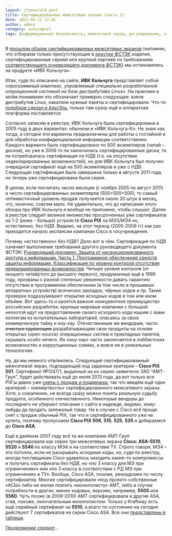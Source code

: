 ```yaml
---
layout: zlonov/old_post
title: Сертифицированные межсетевые экраны (часть 2)
date: 2012-05-11 17:41
author: admin
category: autoimport
tags: [информационная безопасность, межсетевой экран, регулирование, сертификация, СЗИ]
---
```

В <a href="https://zlonov.ru/2012/05/certified_firewalls_part1/">прошлом обзоре сертифицированных межсетевых экранов</a> (напомню, что отбираем только присутствующие в <a href="http://fstec.ru/sistema-sertifikatsii-tzi/153-deyatelnost/tekushchaya/tekhnicheskaya-zashchita-informatsii/sistema-sertifikatsii/591-gosudarstvennyj-reestr-sertifitsirovannykh-sredstv-zashchity-informatsii-n-ross-ru-0001-01bi00" target="_blank">реестре ФСТЭК</a> изделия, сертифицированные серией или крупной партией по требованиям <a href="http://fstec.ru/normativnye-i-metodicheskie-dokumenty-tzi/114-deyatelnost/tekushchaya/tekhnicheskaya-zashchita-informatsii/normativnye-i-metodicheskie-dokumenty/spetsialnye-normativnye-dokumenty/383-rukovodyashchij-dokument-reshenie-predsedatelya-gostekhkomissii-rossii-ot-25-iyulya-1997-g" target="_blank">соответствующего руководящего документа ФСТЭК</a>) мы остановились на продукте «ИВК Кольчуга».

Итак, судя по описанию на сайте, <strong>ИВК Кольчуга</strong> представляет собой «<i>программный комплекс, управляемый специально разработанной операционной системой на базе дистрибутива Linux</i>». На практике в моём понимании это обозначает примерно следующее: взяли дистрибутив Linux, накатили нужные пакеты и сертифицировали. Что-то <a href="https://zlonov.ru/2011/05/who_is_mr_altell/">подобное сделал и АльтЭль</a>, только там сразу ещё и аппаратная платформа поставляется.

Согласно записям в реестре, ИВК Кольчуга была сертифицирована в 2005 году в двух вариантах: обычном и «ИВК Кольчуга-К». Не знаю как тогда, а сегодня эти варианты предназначены для работы с гостайной и для обработки конфиденциальной информации соответственно. Каждого варианта было сертифицировано по 500 экземпляров (читай – дисков), но уже в 2006 то ли закончились сертифицированные диски, то ли потребовалась сертификация по НДВ (т.е. на отсутствие недекларированных возможностей), но для ИВК Кольчуга был получен очередной сертификат ещё на 500 экземпляров и уже с НДВ. Следующая сертификация была завершена только в августе 2011 года, но теперь уже сертифицирована была серия.

В целом, если посчитать число месяцев (с ноября 2005 по август 2011) и число сертифицированных экземпляров (500+500+500), то самый оптимистичный уровень продаж получается около 20 штук в месяц, что, конечно, совсем мало. Не удивительно, что до написания этого обзора про ИВК Кольчуга я вообще не припомню, чтобы слышал.
Далее в реестре следует великое множество просроченных уже сертификатов на 1-2 (реже - больше) устройств <strong>Cisco PIX</strong> на МЭ3/МЭ4 но, естественно, без НДВ. Видимо, на этот период (2005-2006 гг) как раз приходится начало экспансии компании Cisco в госучреждения.

Почему «естественно» без НДВ? Дело вот в чём. Сертификация по НДВ означает выполнение требований другого руководящего документа ФСТЭК: <a href="http://www.fstec.ru/ru/normativnye-i-metodicheskie-dokumenty-tzi/114-deyatelnost/tekushchaya/tekhnicheskaya-zashchita-informatsii/normativnye-i-metodicheskie-dokumenty/spetsialnye-normativnye-dokumenty/382-rukovodyashchij-dokument-prikaz-predsedatelya-gostekhkomissii-rossii-ot-4-iyunya-1999-g-n-114">Руководящий документ. Защита от несанкционированного доступа к информации. Часть 1. Программное обеспечение средств защиты информации. Классификация по уровню контроля отсутствия недекларированных возможностей</a>. Четыре уровня контроля (от низшего четвёртого до высшего первого), придуманные ещё в 1999 году, призваны с разной степенью уверенности давать гарантию отсутствия в программном обеспечении (в том числе в прошивках аппаратных устройств) всяческих закладок, чёрных ходов и пр. Такие проверки подразумевают открытие исходных кодов в том или ином объёме. Вот здесь-то и кроется важное конкурентное преимущество российских разработок: крупные мировые компании с большой неохотой идут на предоставление своего исходного кода нашим с вами коллегам из испытательных лабораторий, опасаясь за свою коммерческую тайну и ноу-хау. Отечественным же вендорам, часто <s>вчистую сдувающим</s> разрабатывающим свои продукты на основе открытых (open-source) операционных систем и прикладных пакетов, скрывать особо нечего. Их «ноу-хау» часто заключается в лоббистских возможностях и коррупционных схемах, а вовсе не в уникальных технологиях.

Ну, да мы немного отвлеклись. Следующий сертифицированный межсетевой экран, подпадающий под заданные критерии – <strong>Cisco PIX 501</strong>. Сертификат №1247/1, выданный на их серию заявителю ЗАО "АМТ-Груп", будет действовать ещё до июля 2013 года, да вот только все PIX’ы давно уже <a href="http://www.cisco.com/en/US/prod/collateral/vpndevc/ps5708/ps5709/ps2030/end_of_life_notice_for_cisco_pix_sec_app_sw_licenses.html">сняты с продаж и поддержки</a>, так что введём ещё один критерий – «немёртвость» сертифицированного межсетевого экрана. Хотя, к сожалению, не всегда сразу можно понять реальную судьбу продукта, особенного отечественного. Некоторые вендоры до последнего не убирают описание с сайта в надежде, видимо, кому-нибудь да продать залежалый товар. Но в случае с Cisco всё проще: снят с продаж обычный PIX, так что и сертифицированного уже не купить, поэтому пропускаем <strong>Cisco PIX 506</strong>, <strong>515</strong>, <strong>525</strong>, <strong>535</strong> и добираемся до <strong>Cisco ASA</strong>.

<a name="Cisco_ASA"></a>Ещё в далёком 2007 году всё та же компания АМТ-Груп сертифицировала как серии три межсетевых экрана <strong>Cisco: ASA-5510</strong>, <strong>5520</strong> и <strong>5540</strong> по классу МЭ4 и на соответствие ТУ. Строго говоря, МЭ4 – это потолок, если не раскрывать исходные коды, но, судя по реестру, иногда поставщикам Cisco удавалось находить какие-то компромиссы и получать сертификаты без НДВ, но «по 3 классу для МЭ при ограничениях» или «по 3 классу в соответствии с РД МЭ при ограничениях в ТУ». Вообще, Cisco ASA, похоже, рекордсмен по числу сертификатов. Многие сертифицировали «под проект» собственные «АСЫ» либо не желая платить «монополисту» АМТ, либо в случае потребности в других, менее ходовых, версиях, например, <strong>5505</strong> или <strong>5580</strong>. Чуть позже (в 2009-2010) АМТ сертифицировала и другие ASA, став, похоже, окончательным монополистом. Только у Kraftway есть ещё серийный сертификат на <b>5510</b>, а всего по состоянию на сегодня действуют 7 сертификатов на серии Cisco ASA. Все они <a href="http://ru.scribd.com/doc/109809427/" target="_blank">представлены в таблице</a>.

<i><a href="/2012/05/certified_firewalls_part3">Продолжение следует</a>…</i>
